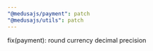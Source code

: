 ```yaml
---
"@medusajs/payment": patch
"@medusajs/utils": patch
---
```


fix(payment): round currency decimal precision
